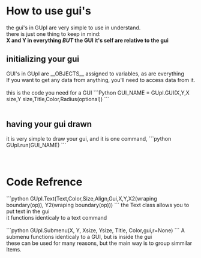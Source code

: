 <h1>How to use gui's</h1>

the gui's in GUpI are very simple to use in understand.<br>
there is just one thing to keep in mind:<br>
  __X and Y in everything *BUT* the GUI it's self are relative to the gui__
  
  <h2>initializing your gui</h2>
GUI's in GUpI are __OBJECTS__ assigned to variables, as are everything<br>
If you want to get any data from anything, you'll need to access data from it.<br>
<br>
this is the code you need for a GUI
```Python
GUI_NAME = GUpI.GUI(X,Y,X size,Y size,Title,Color,Radius(optional))
```
<br>
<br>
<h2>having your gui drawn</h2>
it is very simple to draw your gui, and it is one command,
```python
GUpI.run(GUI_NAME)
```
<br>
<br>
<br>
<h1>Code Refrence</h1>
```python
GUpI.Text(Text,Color,Size,Align,Gui,X,Y,X2(wraping boundary(op)), Y2(wraping boundary(op)))
```
the Text class allows you to put text in the gui<br>
it functions identicaly to a text command
<br>
<br>
```python
GUpI.Submenu(X, Y, Xsize, Ysize, Title, Color,gui,r=None)
```
A submenu functions identicaly to a GUI, but is inside the gui<br>
these can be used for many reasons, but the main way is to group simmilar Items.
